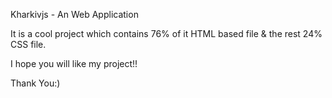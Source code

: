 Kharkivjs - An Web Application

It is a cool project which contains 76% of it HTML based file & the rest 24% CSS file.

I hope you will like my project!!

Thank You:)
